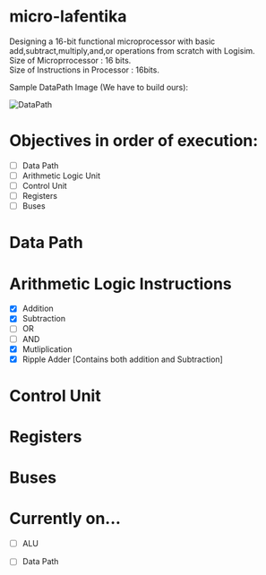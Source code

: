 # micro-lafentika
Designing a 16-bit functional microprocessor with basic add,subtract,multiply,and,or operations from scratch with Logisim.  
Size of Microprrocessor : 16 bits.  
Size of Instructions in Processor : 16bits. 
 <p>Sample DataPath Image (We have to build ours):</p>  
 
![DataPath](https://docsdrive.com/images/ansinet/itj/2007/fig3-2k7-497-508.gif)    

# Objectives in order of execution: 
- [ ] Data Path
- [ ] Arithmetic Logic Unit  
- [ ] Control Unit
- [ ] Registers
- [ ] Buses

# Data Path  


# Arithmetic Logic Instructions
- [x] Addition 
- [x] Subtraction 
- [ ] OR
- [ ] AND
- [x] Mutliplication
- [x] Ripple Adder [Contains both addition and Subtraction]
  
 # Control Unit


# Registers


# Buses



# Currently on...
- [ ] ALU
- [ ] Data Path


